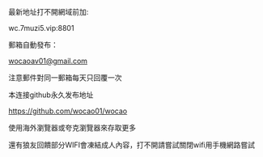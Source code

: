 最新地址打不開網域前加:
>>>>
wc.7muzi5.vip:8801
>>>>


郵箱自動發布：
>>>>
wocaoav01@gmail.com
>>>>
注意郵件對同一郵箱每天只回覆一次


本连接github永久发布地址
>>>>
https://github.com/wocao01/wocao
>>>>



使用海外瀏覽器或夸克瀏覽器來存取更多

還有狼友回饋部分WIFI會凍結成人內容，打不開請嘗試關閉wifi用手機網路嘗試
